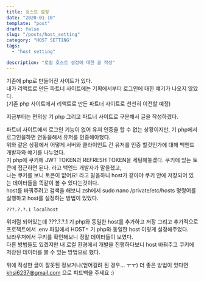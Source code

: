 ```yaml
---
title: 호스트 설정
date: "2020-01-10"
template: "post"
draft: false
slug: "/posts/host_setting"
category: "HOST SETTING"
tags:
  - "host setting"

description: "로컬 호스트 설정에 대한 글 작성"
---
```


기존에 php로 만들어진 사이트가 있다.  
내가 리액트로 만든 파트너 사이트에는 기획에서부터 로그인에 대한 얘기가 나오지 않았다.  
(기존 php 사이트에서 리액트로 만든 파트너 사이트로 천천히 이전할 예정)

지금부터는 편의상 기 php 그리고 파트너 사이트로 구분해서 글을 작성하겠다.

파트너 사이트에서 로그인 기능이 없어 유저 인증을 할 수 없는 상황이지만, 기 php에서 로그인을하면 연동을해서 유저를 인증해야했다.  
위와 같은 상황에서 어떻게 서버와 클라이언트 간 유저를 인증 할것인가에 대해 백엔드 개발자와 얘기를 나누었다.  
기 php에 쿠키에 JWT TOKEN과 REFRESH TOKEN을 세팅해놓겠다. 쿠키에 있는 토큰에 접근하면 된다. 라고 백엔드 개발자가 말을했고,  
나는 쿠키를 보니 토큰이 없어요! 라고 말을하니 host가 같아야 쿠키 안에 저장되어 있는 데이터들을 똑같이 볼 수 있다는것이다.  
host를 바꿔주려고 검색을 해보니 zsh에서 sudo nano /private/etc/hosts 명령어를 실행하고 host를 설정하는 방법이 있었다.

```
???.?.?.1 localhost
```

위처럼 되어있는데 ???.?.?.1 기 php와 동일한 host를 추가하고 저장 그리고 추가적으로 프로젝트에서 .env 파일에서 HOST= 기 php와 동일한 host 이렇게 설정해주었다.  
브라우저에서 쿠키를 확인해보니 정말 데이터들이 보였다.  
다른 방법들도 있겠지만 내 로컬 환경에서 개발을 진행하다보니 host 바꿔주고 쿠키에 저장된 데이터를 볼 수 있는 방법으로 했다.

위에 작성한 글이 잘못된 정보거나(얻어걸려 된 경우... ㅜㅜ) 더 좋은 방법이 있다면 khsi6237@gmail.com 으로 피드백을 주세요 :)
